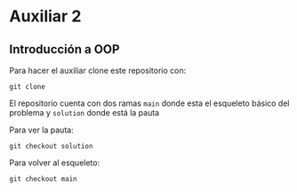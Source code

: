 # Auxiliar 2

## Introducción a OOP

Para hacer el auxiliar clone este repositorio
con:
```shell
git clone 
```

El repositorio cuenta con dos ramas `main` donde
esta el esqueleto básico del problema y
`solution` donde está la pauta

Para ver la pauta:
```shell
git checkout solution
```

Para volver al esqueleto:
```shell
git checkout main
```


